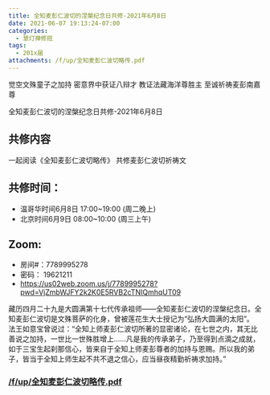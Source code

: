 ```yaml
---
title: 全知麦彭仁波切的涅槃纪念日共修-2021年6月8日
date: 2021-06-07 19:13:24-07:00
categories:
  - 慧灯禅修班
tags:
  - 201x届
attachments: /f/up/全知麦彭仁波切略传.pdf
---
```

觉空文殊童子之加持
密意界中获证八辩才
教证法藏海洋尊胜主
至诚祈祷麦彭南嘉尊

全知麦彭仁波切的涅槃纪念日共修-2021年6月8日

## 共修内容

一起阅读《全知麦彭仁波切略传》
共修麦彭仁波切祈祷文

## 共修时间：

- 温哥华时间6月8日 17:00~19:00 (周二晚上)
- 北京时间6月9日 08:00~10:00 (周三上午)

## Zoom: 

- 房间#：7789995278 
- 密码： 19621211
- <https://us02web.zoom.us/j/7789995278?pwd=VjZmbWJFY2k2K0E5RVB2cTNIQmhqUT09>


藏历四月二十九是大圆满第十七代传承祖师——全知麦彭仁波切的涅槃纪念日。全知麦彭仁波切是文殊菩萨的化身，曾被莲花生大士授记为“弘扬大圆满的太阳”。
法王如意宝曾说过：“全知上师麦彭仁波切所著的显密诸论，在七世之内，其无比善说之加持，一世比一世殊胜增上……凡是我的传承弟子，乃至得到点滴之成就，如于三宝生起刹那信心，皆来自于全知上师麦彭尊者的加持与恩赐。所以我的弟子，皆当于全知上师生起不共不退之信心，应当昼夜精勤祈祷求加持。”

### [/f/up/全知麦彭仁波切略传.pdf](/f/up/全知麦彭仁波切略传.pdf)